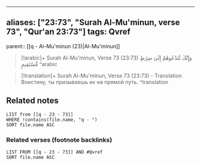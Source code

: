 
---
aliases: ["23:73", "Surah Al-Mu'minun, verse 73", "Qur'an 23:73"]
tags: Qvref
---

parent:: [[q - Al-Mu'minun (23)|Al-Mu'minun]]

> [!arabic]+ Surah Al-Mu'minun, Verse 73 (23:73)
> <span class="quran-arabic">وَإِنَّكَ لَتَدْعُوهُمْ إِلَىٰ صِرَٰطٍ مُّسْتَقِيمٍ</span>
^arabic

> [!translation]+ Surah Al-Mu'minun, Verse 73 (23:73) - Translation
> Воистину, ты призываешь их на прямой путь.
^translation



## Related notes
```dataview
LIST from [[q - 23 - 73]]
WHERE !contains(file.name, "q - ")
SORT file.name ASC
```

### Related verses (footnote backlinks)
```dataview
LIST FROM [[q - 23 - 73]] AND #Qvref
SORT file.name ASC
```

